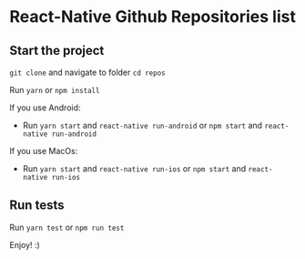 # React-Native Github Repositories list

## Start the project

`git clone` and navigate to folder `cd repos`

Run `yarn` or `npm install`

If you use Android:

- Run `yarn start` and `react-native run-android` or `npm start` and `react-native run-android`

If you use MacOs:

- Run `yarn start` and `react-native run-ios` or `npm start` and `react-native run-ios`

## Run tests

Run `yarn test` or `npm run test`

Enjoy! :)
